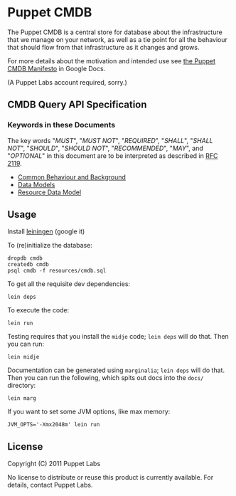 # Puppet CMDB

The Puppet CMDB is a central store for database about the infrastructure that
we manage on your network, as well as a tie point for all the behaviour that
should flow from that infrastructure as it changes and grows.

For more details about the motivation and intended use see [the Puppet CMDB Manifesto][manifesto] in Google Docs.

(A Puppet Labs account required, sorry.)

[manifesto]: https://docs.google.com/a/puppetlabs.com/document/d/1f3KvmdlBR5_wGwazBWEA9vdlU-LNBRyIeflNFUyOXOY/edit?hl=en_US

## CMDB Query API Specification

### Keywords in these Documents

The key words "*MUST*", "*MUST NOT*", "*REQUIRED*", "*SHALL*", "*SHALL NOT*", "*SHOULD*", "*SHOULD NOT*", "*RECOMMENDED*", "*MAY*", and "*OPTIONAL*" in this document are to be interpreted as described in [RFC 2119][RFC2119].

[RFC2119]: http://tools.ietf.org/html/rfc2119

 * [Common Behaviour and Background](spec/common.md)
 * [Data Models](spec/data-models.md)
 * [Resource Data Model](spec/resource.md)

## Usage

Install [leiningen][leiningen] (google it)

To (re)initialize the database:

    dropdb cmdb
    createdb cmdb
    psql cmdb -f resources/cmdb.sql

To get all the requisite dev dependencies:

    lein deps

To execute the code:

    lein run

Testing requires that you install the `midje` code; `lein deps` will do that.
Then you can run:

    lein midje

Documentation can be generated using `marginalia`; `lein deps` will do that.
Then you can run the following, which spits out docs into the `docs/`
directory:

    lein marg

If you want to set some JVM options, like max memory:

    JVM_OPTS='-Xmx2048m' lein run


## License

Copyright (C) 2011 Puppet Labs

No license to distribute or reuse this product is currently available.
For details, contact Puppet Labs.



[leiningen]: https://github.com/technomancy/leiningen
